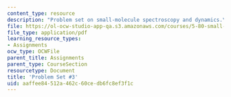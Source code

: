 ```yaml
---
content_type: resource
description: "Problem set on small-molecule spectroscopy and dynamics.\r\n"
file: https://ol-ocw-studio-app-qa.s3.amazonaws.com/courses/5-80-small-molecule-spectroscopy-and-dynamics-fall-2008/aaffee84512a462c60cedb6fc8ef3f1c_ps3_1994.pdf
file_type: application/pdf
learning_resource_types:
- Assignments
ocw_type: OCWFile
parent_title: Assignments
parent_type: CourseSection
resourcetype: Document
title: 'Problem Set #3'
uid: aaffee84-512a-462c-60ce-db6fc8ef3f1c
---
```

